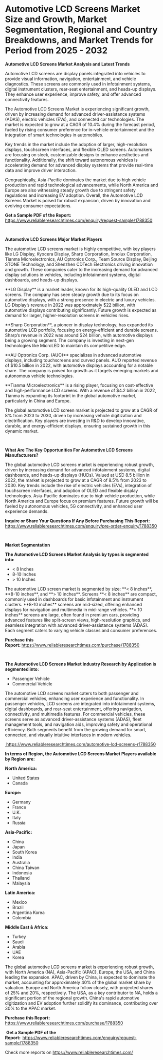 <p><h1>Automotive LCD Screens Market Size and Growth, Market Segmentation, Regional and Country Breakdowns, and Market Trends for Period from 2025 -  2032</h1></p><p><strong>Automotive LCD Screens Market Analysis and Latest Trends</strong></p>
<p><p>Automotive LCD screens are display panels integrated into vehicles to provide visual information, navigation, entertainment, and vehicle diagnostics. These screens are commonly used in infotainment systems, digital instrument clusters, rear-seat entertainment, and heads-up displays. They enhance user experience, improve safety, and offer advanced connectivity features.</p><p>The Automotive LCD Screens Market is experiencing significant growth, driven by increasing demand for advanced driver-assistance systems (ADAS), electric vehicles (EVs), and connected car technologies. The market is expected to grow at a CAGR of 10.4% during the forecast period, fueled by rising consumer preference for in-vehicle entertainment and the integration of smart technologies in automobiles.</p><p>Key trends in the market include the adoption of larger, high-resolution displays, touchscreen interfaces, and flexible OLED screens. Automakers are focusing on sleek, customizable designs to enhance aesthetics and functionality. Additionally, the shift toward autonomous vehicles is accelerating demand for advanced display systems that provide real-time data and improve driver interaction.</p><p>Geographically, Asia-Pacific dominates the market due to high vehicle production and rapid technological advancements, while North America and Europe are also witnessing steady growth due to stringent safety regulations and increasing EV adoption. Overall, the Automotive LCD Screens Market is poised for robust expansion, driven by innovation and evolving consumer expectations.</p></p>
<p><strong>Get a Sample PDF of the Report:&nbsp;</strong> <a href="https://www.reliableresearchtimes.com/enquiry/request-sample/1788350?utm_campaign=1933&utm_medium=2&utm_source=Github&utm_content=ia&utm_term=23012025&utm_id=automotive-lcd-screens">https://www.reliableresearchtimes.com/enquiry/request-sample/1788350</a></p>
<p>&nbsp;</p>
<p><strong>Automotive LCD Screens Major Market Players</strong></p>
<p><p>The automotive LCD screens market is highly competitive, with key players like LG Display, Kyocera Display, Sharp Corporation, Innolux Corporation, Tianma Microelectronics, AU Optronics Corp., Team Source Display, Beijing STONE Technology, and Shenzhen CDTech Electronics driving innovation and growth. These companies cater to the increasing demand for advanced display solutions in vehicles, including infotainment systems, digital dashboards, and heads-up displays.</p><p>**LG Display** is a market leader, known for its high-quality OLED and LCD screens. The company has seen steady growth due to its focus on automotive displays, with a strong presence in electric and luxury vehicles. LG Display’s revenue in 2022 was approximately $22 billion, with automotive displays contributing significantly. Future growth is expected as demand for larger, higher-resolution screens in vehicles rises.</p><p>**Sharp Corporation**, a pioneer in display technology, has expanded its automotive LCD portfolio, focusing on energy-efficient and durable screens. Sharp’s revenue in 2022 was around $24 billion, with automotive displays being a growing segment. The company is investing in next-gen technologies like MicroLED to maintain its competitive edge.</p><p>**AU Optronics Corp. (AUO)** specializes in advanced automotive displays, including touchscreens and curved panels. AUO reported revenue of $10.5 billion in 2022, with automotive displays accounting for a notable share. The company is poised for growth as it targets emerging markets and autonomous vehicle technologies.</p><p>**Tianma Microelectronics** is a rising player, focusing on cost-effective and high-performance LCD screens. With a revenue of $4.2 billion in 2022, Tianma is expanding its footprint in the global automotive market, particularly in China and Europe.</p><p>The global automotive LCD screen market is projected to grow at a CAGR of 8% from 2023 to 2030, driven by increasing vehicle digitization and electrification. Key players are investing in R&D to develop innovative, durable, and energy-efficient displays, ensuring sustained growth in this dynamic market.</p></p>
<p>&nbsp;</p>
<p><strong>What Are The Key Opportunities For Automotive LCD Screens Manufacturers?</strong></p>
<p><p>The global automotive LCD screens market is experiencing robust growth, driven by increasing demand for advanced infotainment systems, digital dashboards, and heads-up displays (HUDs). Valued at USD 8.5 billion in 2022, the market is projected to grow at a CAGR of 8.5% from 2023 to 2030. Key trends include the rise of electric vehicles (EVs), integration of touchscreen interfaces, and adoption of OLED and flexible display technologies. Asia-Pacific dominates due to high vehicle production, while North America and Europe focus on premium features. Future growth will be fueled by autonomous vehicles, 5G connectivity, and enhanced user experience demands.</p></p>
<p><strong>Inquire or Share Your Questions If Any Before Purchasing This Report:</strong> <a href="https://www.reliableresearchtimes.com/enquiry/pre-order-enquiry/1788350?utm_campaign=1933&utm_medium=2&utm_source=Github&utm_content=ia&utm_term=23012025&utm_id=automotive-lcd-screens">https://www.reliableresearchtimes.com/enquiry/pre-order-enquiry/1788350</a></p>
<p>&nbsp;</p>
<p><strong>Market Segmentation</strong></p>
<p><strong>The Automotive LCD Screens Market Analysis by types is segmented into:</strong></p>
<p><ul><li>< 8 Inches</li><li>8-10 Inches</li><li>> 10 Inches</li></ul></p>
<p><p>The automotive LCD screen market is segmented by size: **< 8 inches**, **8-10 inches**, and **> 10 inches**. Screens **< 8 inches** are compact, commonly used in dashboards for basic infotainment and instrument clusters. **8-10 inches** screens are mid-sized, offering enhanced displays for navigation and multimedia in mid-range vehicles. **> 10 inches** screens are large, often found in premium cars, providing advanced features like split-screen views, high-resolution graphics, and seamless integration with advanced driver-assistance systems (ADAS). Each segment caters to varying vehicle classes and consumer preferences.</p></p>
<p><strong>Purchase this Report:&nbsp;</strong><a href="https://www.reliableresearchtimes.com/purchase/1788350?utm_campaign=1933&utm_medium=2&utm_source=Github&utm_content=ia&utm_term=23012025&utm_id=automotive-lcd-screens">https://www.reliableresearchtimes.com/purchase/1788350</a></p>
<p>&nbsp;</p>
<p><strong>The Automotive LCD Screens Market Industry Research by Application is segmented into:</strong></p>
<p><ul><li>Passenger Vehicle</li><li>Commercial Vehicle</li></ul></p>
<p><p>The automotive LCD screens market caters to both passenger and commercial vehicles, enhancing user experience and functionality. In passenger vehicles, LCD screens are integrated into infotainment systems, digital dashboards, and rear-seat entertainment, offering navigation, connectivity, and multimedia features. For commercial vehicles, these screens serve as advanced driver-assistance systems (ADAS), fleet management tools, and navigation aids, improving safety and operational efficiency. Both segments benefit from the growing demand for smart, connected, and visually intuitive interfaces in modern vehicles.</p></p>
<p><a href="https://www.reliableresearchtimes.com/automotive-lcd-screens-r1788350?utm_campaign=1933&utm_medium=2&utm_source=Github&utm_content=ia&utm_term=23012025&utm_id=automotive-lcd-screens">&nbsp;https://www.reliableresearchtimes.com/automotive-lcd-screens-r1788350</a></p>
<p><strong>In terms of Region, the Automotive LCD Screens Market Players available by Region are:</strong></p>
<p>
    <p> <strong> North America: </strong>
        <ul>
            <li>United States</li>
            <li>Canada</li>
        </ul>
        </p> 
    <p> <strong> Europe: </strong>
        <ul>
            <li>Germany</li>
            <li>France</li>
            <li>U.K.</li>
            <li>Italy</li>
            <li>Russia</li>
        </ul>
        </p> 
    <p> <strong> Asia-Pacific: </strong>
        <ul>
            <li>China</li>
            <li>Japan</li>
            <li>South Korea</li>
            <li>India</li>
            <li>Australia</li>
            <li>China Taiwan</li>
            <li>Indonesia</li>
            <li>Thailand</li>
            <li>Malaysia</li>
        </ul>
        </p> 
    <p> <strong> Latin America: </strong>
        <ul>
            <li>Mexico</li>
            <li>Brazil</li>
            <li>Argentina Korea</li>
            <li>Colombia</li>
        </ul>
        </p> 
    <p> <strong> Middle East & Africa: </strong>
        <ul>
            <li>Turkey</li>
            <li>Saudi</li>
            <li>Arabia</li>
            <li>UAE</li>
            <li>Korea</li>
        </ul>
    </p>
    </p>
<p><p>The global automotive LCD screens market is experiencing robust growth, with North America (NA), Asia-Pacific (APAC), Europe, the USA, and China leading the expansion. APAC, driven by China, is expected to dominate the market, accounting for approximately 40% of the global market share by valuation. Europe and North America follow closely, with projected shares of 25% and 20%, respectively. The USA, as a key contributor to NA, holds a significant portion of the regional growth. China's rapid automotive digitization and EV adoption further solidify its dominance, contributing over 30% to the APAC market.</p></p>
<p><strong>Purchase this Report: </strong><a href="https://www.reliableresearchtimes.com/purchase/1788350?utm_campaign=1933&utm_medium=2&utm_source=Github&utm_content=ia&utm_term=23012025&utm_id=automotive-lcd-screens">https://www.reliableresearchtimes.com/purchase/1788350</a></p>
<p>&nbsp;<strong>Get a Sample PDF of the Report:&nbsp;&nbsp;</strong><a href="https://www.reliableresearchtimes.com/enquiry/request-sample/1788350?utm_campaign=1933&utm_medium=2&utm_source=Github&utm_content=ia&utm_term=23012025&utm_id=automotive-lcd-screens">https://www.reliableresearchtimes.com/enquiry/request-sample/1788350</a></p>
<p><strong></strong></p>
<p>Check more reports on <a href="https://www.reliableresearchtimes.com/?utm_campaign=1933&utm_medium=2&utm_source=Github&utm_content=ia&utm_term=23012025&utm_id=automotive-lcd-screens">https://www.reliableresearchtimes.com/</a></p>